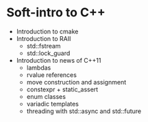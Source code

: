 # Soft-intro to C++

* Introduction to cmake
* Introduction to RAII
  * std::fstream
  * std::lock_guard
* Introduction to news of C++11
  * lambdas
  * rvalue references
  * move construction and assignment
  * constexpr + static_assert
  * enum classes
  * variadic templates
  * threading with std::async and std::future

